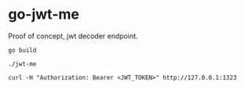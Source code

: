 # go-jwt-me
Proof of concept, jwt decoder endpoint.

`go build`

`./jwt-me`

`curl -H "Authorization: Bearer <JWT_TOKEN>" http://127.0.0.1:1323`

